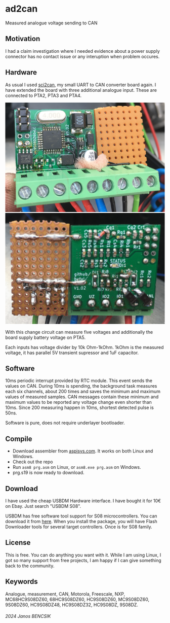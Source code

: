 # ad2can

Measured analogue voltage sending to CAN

## Motivation

I had a claim investigation where I needed evidence about a power supply
connector has no contact issue or any interuption when problem occures.

## Hardware

As usual I used
[sci2can](https://github.com/butyi/sci2can),
my small UART to CAN converter board again.
I have extended the board with three additional analogue input.
These are connected to PTA2, PTA3 and PTA4.

![board top](https://github.com/butyi/ad2can/blob/main/board_top.jpg)
![board bottom](https://github.com/butyi/ad2can/blob/main/board_bottom.jpg)

With this change circuit can measure five voltages
and additionally the board supply battery voltage on PTA5.

Each inputs has voltage divider by 10k Ohm-1kOhm.
1kOhm is the measured voltage, it has parallel 5V
transient supressor and 1uF capacitor.

## Software

10ms periodic interrupt provided by RTC module.
This event sends the values on CAN.
During 10ms is spending, the background task measures each six channels,
about 200 times and saves the minimum and maximum values of measured samples.
CAN messages contain these minimum and maximum values to be reported any
voltage change even shorter than 10ms.
Since 200 measuring happen in 10ms, shortest detected pulse is 50ns.

Software is pure, does not require underlayer bootloader.

## Compile

- Download assembler from [aspisys.com](http://www.aspisys.com/asm8.htm).
  It works on both Linux and Windows.
- Check out the repo
- Run `asm8 prg.asm` on Linux, or `asm8.exe prg.asm` on Windows.
- prg.s19 is now ready to download.

## Download

I have used the cheap USBDM Hardware interface. I have bought it for 10€ on Ebay.
Just search "USBDM S08".

USBDM has free software tool support for S08 microcontrollers.
You can download it from [here](https://sourceforge.net/projects/usbdm/).
When you install the package, you will have Flash Downloader tools for several
target controllers. Once is for S08 family.

## License

This is free. You can do anything you want with it.
While I am using Linux, I got so many support from free projects,
I am happy if I can give something back to the community.

## Keywords

Analogue, measurement, CAN,
Motorola, Freescale, NXP, MC68HC9S08DZ60, 68HC9S08DZ60, HC9S08DZ60, MC9S08DZ60,
9S08DZ60, HC9S08DZ48, HC9S08DZ32, HC9S08DZ, 9S08DZ.

###### 2024 Janos BENCSIK

